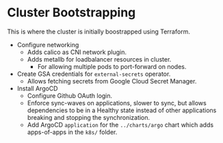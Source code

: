 # Cluster Bootstrapping

This is where the cluster is initially boostrapped using Terraform.

  - Configure networking
    - Adds calico as CNI network plugin.
    - Adds metallb for loadbalancer resources in cluster.
      - For allowing multiple pods to port-forward on nodes.
  - Create GSA credentials for `external-secrets` operator.
    - Allows fetching secrets from Google Cloud Secret Manager.
  - Install ArgoCD
    - Configure Github OAuth login.
    - Enforce sync-waves on applications, slower to sync, but allows dependencies to be in a Healthy state instead of other applications breaking and stopping the synchronization.
    - Add ArgoCD `application` for the `../charts/argo` chart which adds apps-of-apps in the `k8s/` folder.
